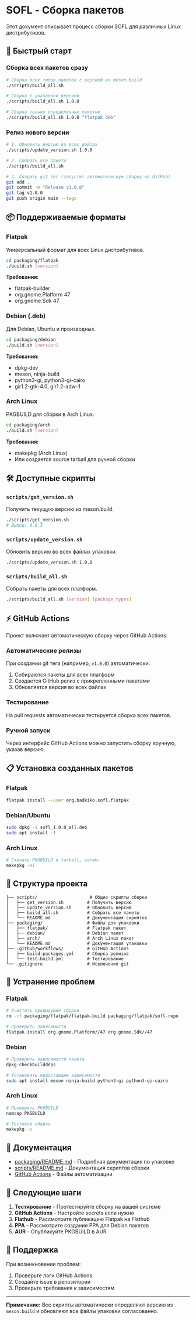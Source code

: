 # SOFL - Сборка пакетов

Этот документ описывает процесс сборки SOFL для различных Linux дистрибутивов.

## 🚀 Быстрый старт

### Сборка всех пакетов сразу

```bash
# Сборка всех типов пакетов с версией из meson.build
./scripts/build_all.sh

# Сборка с указанной версией
./scripts/build_all.sh 1.0.0

# Сборка только определенных пакетов
./scripts/build_all.sh 1.0.0 "flatpak deb"
```

### Релиз нового версии

```bash
# 1. Обновить версию во всех файлах
./scripts/update_version.sh 1.0.0

# 2. Собрать все пакеты
./scripts/build_all.sh

# 3. Создать git тег (запустит автоматическую сборку на GitHub)
git add .
git commit -m "Release v1.0.0"
git tag v1.0.0
git push origin main --tags
```

## 📦 Поддерживаемые форматы

### Flatpak
Универсальный формат для всех Linux дистрибутивов.

```bash
cd packaging/flatpak
./build.sh [version]
```

**Требования:**
- flatpak-builder
- org.gnome.Platform 47
- org.gnome.Sdk 47

### Debian (.deb)
Для Debian, Ubuntu и производных.

```bash
cd packaging/debian
./build.sh [version]
```

**Требования:**
- dpkg-dev
- meson, ninja-build
- python3-gi, python3-gi-cairo
- gir1.2-gtk-4.0, gir1.2-adw-1

### Arch Linux
PKGBUILD для сборки в Arch Linux.

```bash
cd packaging/arch
./build.sh [version]
```

**Требования:**
- makepkg (Arch Linux)
- Или создается source tarball для ручной сборки

## 🛠️ Доступные скрипты

### `scripts/get_version.sh`
Получить текущую версию из meson.build.

```bash
./scripts/get_version.sh
# Вывод: 0.0.3
```

### `scripts/update_version.sh`
Обновить версию во всех файлах упаковки.

```bash
./scripts/update_version.sh 1.0.0
```

### `scripts/build_all.sh`
Собрать пакеты для всех платформ.

```bash
./scripts/build_all.sh [version] [package_types]
```

## ⚡ GitHub Actions

Проект включает автоматическую сборку через GitHub Actions:

### Автоматические релизы
При создании git тега (например, `v1.0.0`) автоматически:
1. Собираются пакеты для всех платформ
2. Создается GitHub релиз с прикрепленными пакетами
3. Обновляется версия во всех файлах

### Тестирование
На pull requests автоматически тестируется сборка всех пакетов.

### Ручной запуск
Через интерфейс GitHub Actions можно запустить сборку вручную, указав версию.

## 📋 Установка созданных пакетов

### Flatpak
```bash
flatpak install --user org.badkiko.sofl.flatpak
```

### Debian/Ubuntu
```bash
sudo dpkg -i sofl_1.0.0_all.deb
sudo apt install -f
```

### Arch Linux
```bash
# Скачать PKGBUILD и tarball, затем:
makepkg -si
```

## 📁 Структура проекта

```
├── scripts/                    # Общие скрипты сборки
│   ├── get_version.sh         # Получить версию
│   ├── update_version.sh      # Обновить версию
│   ├── build_all.sh           # Собрать все пакеты
│   └── README.md              # Документация скриптов
├── packaging/                 # Файлы для упаковки
│   ├── flatpak/               # Flatpak пакет
│   ├── debian/                # Debian пакет
│   ├── arch/                  # Arch Linux пакет
│   └── README.md              # Документация упаковки
├── .github/workflows/         # GitHub Actions
│   ├── build-packages.yml     # Сборка релизов
│   └── test-build.yml         # Тестирование
└── .gitignore                 # Исключения git
```

## 🔧 Устранение проблем

### Flatpak
```bash
# Очистить предыдущие сборки
rm -rf packaging/flatpak/flatpak-build packaging/flatpak/sofl-repo

# Проверить зависимости
flatpak install org.gnome.Platform//47 org.gnome.Sdk//47
```

### Debian
```bash
# Проверить зависимости пакета
dpkg-checkbuilddeps

# Установить недостающие зависимости
sudo apt install meson ninja-build python3-gi python3-gi-cairo
```

### Arch Linux
```bash
# Проверить PKGBUILD
namcap PKGBUILD

# Тестовая сборка
makepkg -c
```

## 📄 Документация

- [packaging/README.md](packaging/README.md) - Подробная документация по упаковке
- [scripts/README.md](scripts/README.md) - Документация скриптов сборки
- [GitHub Actions](.github/workflows/) - Файлы автоматизации

## 🎯 Следующие шаги

1. **Тестирование** - Протестируйте сборку на вашей системе
2. **GitHub Actions** - Настройте secrets если нужно
3. **Flathub** - Рассмотрите публикацию Flatpak на Flathub
4. **PPA** - Рассмотрите создание PPA для Debian пакетов
5. **AUR** - Опубликуйте PKGBUILD в AUR

## 🤝 Поддержка

При возникновении проблем:
1. Проверьте логи GitHub Actions
2. Создайте issue в репозитории
3. Проверьте требования к зависимостям

---

**Примечание:** Все скрипты автоматически определяют версию из `meson.build` и обновляют все файлы упаковки согласованно.
